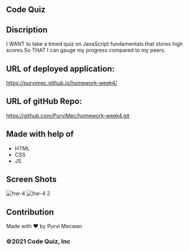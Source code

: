 ## Code Quiz

## Discription
I WANT to take a timed quiz on JavaScript fundamentals that stores high scores.So THAT I can gauge my progress compared to my peers.

## URL of deployed application:
https://purvimec.github.io/homework-week4/

## URL of gitHub Repo:
https://github.com/PurviMec/homework-week4.git

## Made with help of 
- HTML
- CSS
- JS

## Screen Shots
![hw-4](https://user-images.githubusercontent.com/86253830/140663385-344079a8-0285-4fdb-bbb7-4f04a9a79f74.jpg)
![hw-4 2](https://user-images.githubusercontent.com/86253830/140663389-e78ccd96-143c-4f02-9aec-0c4c5777dc5b.jpg)


## Contribution
Made with ❤️ by Purvi Mecwan

### ©️2021 Code Quiz, Inc


